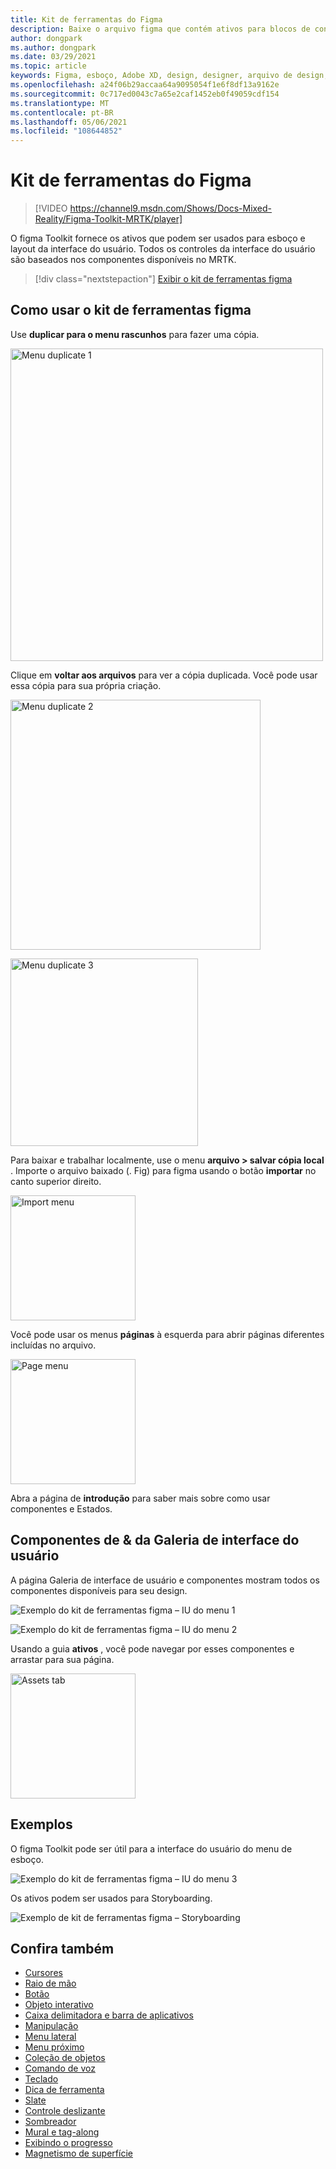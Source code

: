 ```yaml
---
title: Kit de ferramentas do Figma
description: Baixe o arquivo figma que contém ativos para blocos de construção de interface do usuário comuns.
author: dongpark
ms.author: dongpark
ms.date: 03/29/2021
ms.topic: article
keywords: Figma, esboço, Adobe XD, design, designer, arquivo de design, design de UX, HoloLens, MRTK, kit de ferramentas de realidade misturada
ms.openlocfilehash: a24f06b29accaa64a9095054f1e6f8df13a9162e
ms.sourcegitcommit: 0c717ed0043c7a65e2caf1452eb0f49059cdf154
ms.translationtype: MT
ms.contentlocale: pt-BR
ms.lasthandoff: 05/06/2021
ms.locfileid: "108644852"
---
```

# <a name="figma-toolkit"></a>Kit de ferramentas do Figma

> [!VIDEO https://channel9.msdn.com/Shows/Docs-Mixed-Reality/Figma-Toolkit-MRTK/player]

O figma Toolkit fornece os ativos que podem ser usados para esboço e layout da interface do usuário. Todos os controles da interface do usuário são baseados nos componentes disponíveis no MRTK. 

> [!div class="nextstepaction"]
> [Exibir o kit de ferramentas figma](https://www.figma.com/file/ltLag9SxjUIyLQFsp7NNE7/Mixed-Reality-Toolkit-for-Figma?node-id=116%3A4)

## <a name="how-to-use-figma-toolkit"></a>Como usar o kit de ferramentas figma
Use **duplicar para o menu rascunhos** para fazer uma cópia.

<img src="images/UX_Figma_Use1.png" width="500px" alt="Menu duplicate 1"><br>

Clique em **voltar aos arquivos** para ver a cópia duplicada. Você pode usar essa cópia para sua própria criação.

<img src="images/UX_Figma_Use2.png" width="400px" alt="Menu duplicate 2"><br>

<img src="images/UX_Figma_Use3.png" width="300px" alt="Menu duplicate 3"><br>

Para baixar e trabalhar localmente, use o menu **arquivo > salvar cópia local** . Importe o arquivo baixado (. Fig) para figma usando o botão **importar** no canto superior direito.

<img src="images/UX_FigmaToolkit_Import.png" width="200px" alt="Import menu"><br>

Você pode usar os menus **páginas** à esquerda para abrir páginas diferentes incluídas no arquivo.

<img src="images/UX_FigmaToolkit_PageMenu.png" width="200px" alt="Page menu"><br>

Abra a página de **introdução** para saber mais sobre como usar componentes e Estados.

## <a name="ui-gallery--components"></a>Componentes de & da Galeria de interface do usuário
A página Galeria de interface de usuário e componentes mostram todos os componentes disponíveis para seu design.

![Exemplo do kit de ferramentas figma – IU do menu 1](images/UX_FigmaToolkit_Components_Menu1.png)<br>

![Exemplo do kit de ferramentas figma – IU do menu 2](images/UX_FigmaToolkit_Components_Menu2.png)<br>

Usando a guia **ativos** , você pode navegar por esses componentes e arrastar para sua página.

<img src="images/UX_FigmaToolkit_Components_Menu3.png" width="200px" alt="Assets tab"><br>


## <a name="examples"></a>Exemplos

O figma Toolkit pode ser útil para a interface do usuário do menu de esboço. 

![Exemplo do kit de ferramentas figma – IU do menu 3](images/UX_FigmaToolkit_Examples_Menu.png)<br>


Os ativos podem ser usados para Storyboarding.

![Exemplo de kit de ferramentas figma – Storyboarding](images/UX_FigmaToolkit_Examples_Storyboarding.png)<br>


## <a name="see-also"></a>Confira também

* [Cursores](cursors.md)
* [Raio de mão](point-and-commit.md)
* [Botão](button.md)
* [Objeto interativo](interactable-object.md)
* [Caixa delimitadora e barra de aplicativos](app-bar-and-bounding-box.md)
* [Manipulação](direct-manipulation.md)
* [Menu lateral](hand-menu.md)
* [Menu próximo](near-menu.md)
* [Coleção de objetos](object-collection.md)
* [Comando de voz](voice-input.md)
* [Teclado](keyboard.md)
* [Dica de ferramenta](tooltip.md)
* [Slate](slate.md)
* [Controle deslizante](slider.md)
* [Sombreador](shader.md)
* [Mural e tag-along](billboarding-and-tag-along.md)
* [Exibindo o progresso](progress.md)
* [Magnetismo de superfície](surface-magnetism.md)
